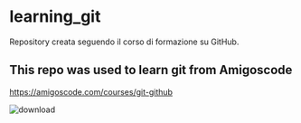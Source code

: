 # learning_git
Repository creata seguendo il corso di formazione su GitHub.

## This repo was used to learn git from Amigoscode

https://amigoscode.com/courses/git-github

![download](https://github.com/marco-ambrogi/learning_git/assets/57756053/ec55fef4-6701-4b49-9967-6300f000c829)

